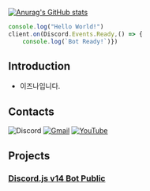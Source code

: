 [![Anurag's GitHub stats](https://github-readme-stats.vercel.app/api?username=izunya)](https://github.com/anuraghazra/github-readme-stats)

```javascript
console.log("Hello World!")
client.on(Discord.Events.Ready,() => {
    console.log(`Bot Ready!`)})
```

## **Introduction**
- 이즈나입니다.

## Contacts

![Discord](https://img.shields.io/badge/izunadesu%230127-5865F2?style=flat-square&logo=Discord&logoColor=white)
[![Gmail](https://img.shields.io/badge/Gmail-EA4335?style=flat-square&logo=Gmail&logoColor=white&link=mailto:twitchizuna@gmail.com)](mailto:twitchizuna@gmail.com)
[![YouTube](https://img.shields.io/youtube/channel/subscribers/UCy08-wUkWQekqmDKdtRZqHA?style=social)](https://www.youtube.com/channel/UCy08-wUkWQekqmDKdtRZqHA)

## Projects
### [Discord.js v14 Bot Public](https://github.com/izunya/izuna_djs14rP)